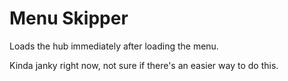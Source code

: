 # Menu Skipper

Loads the hub immediately after loading the menu.

Kinda janky right now, not sure if there's an easier way to do this.

